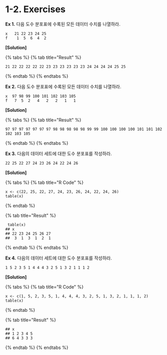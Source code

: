 # 1-2. Exercises

**Ex 1.** 다음 도수 분포표에 수록된 모든 데이터 수치를 나열하라.

```text
x   21 22 23 24 25
f    1  5  6  4  2
```

**\[Solution\]** 

{% tabs %}
{% tab title="Result" %}
```text
21 22 22 22 22 22 23 23 23 23 23 23 24 24 24 24 25 25
```
{% endtab %}
{% endtabs %}

**Ex 2.** 다음 도수 분포표에 수록된 모든 데이터 수치를 나열하라.

```text
x  97 98 99 100 101 102 103 105
f   7  5  2   4   2   2   1   1 
```

**\[Solution\]**

{% tabs %}
{% tab title="Result" %}
```text
97 97 97 97 97 97 97 98 98 98 98 98 99 99 100 100 100 100 101 101 102 102 103 105
```
{% endtab %}
{% endtabs %}

**Ex 3.** 다음의 데이터 세트에 대한 도수 분포표를 작성하라.

```text
22 25 22 27 24 23 26 24 22 24 26
```

 **\[Solution\]**

{% tabs %}
{% tab title="R Code" %}
```text
x <- c(22, 25, 22, 27, 24, 23, 26, 24, 22, 24, 26)
table(x)
```
{% endtab %}

{% tab title="Result" %}
```text
 table(x)
## x
## 22 23 24 25 26 27 
##  3  1  3  1  2  1
```
{% endtab %}
{% endtabs %}

**Ex 4.** 다음의 데이터 세트에 대한 도수 분포표를 작성하라.

```text
1 5 2 3 5 1 4 4 4 3 2 5 1 3 2 1 1 1 2
```

 **\[Solution\]**

{% tabs %}
{% tab title="R Code" %}
```text
x <- c(1, 5, 2, 3, 5, 1, 4, 4, 4, 3, 2, 5, 1, 3, 2, 1, 1, 1, 2)
table(x)
```
{% endtab %}

{% tab title="Result" %}
```text
## x
## 1 2 3 4 5 
## 6 4 3 3 3
```
{% endtab %}
{% endtabs %}




